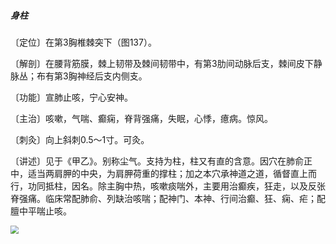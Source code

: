 ##### 身柱

〔定位〕在第3胸椎棘突下（图137）。

〔解剖〕在腰背筋膜，棘上韧带及棘间韧带中，有第3肋间动脉后支，棘间皮下静脉丛；布有第3胸神经后支内侧支。

〔功能〕宣肺止咳，宁心安神。

〔主治〕咳嗽，气喘、癫痫，脊背强痛，失眠，心悸，癔病。惊风。

〔刺灸〕向上斜刺0.5～1寸。可灸。

〔讲述〕见于《甲乙》。别称尘气。支持为柱，柱又有直的含意。因穴在肺俞正中，适当两肩胛的中央，为肩胛荷重的撑柱；加之本穴承神道之道，循督直上而行，功同抵柱，因名。除主胸中热，咳嗽痰喘外，主要用治癫疾，狂走，以及反张脊强痛。临床常配肺俞、列缺治咳喘；配神门、本神、行间治癫、狂、痫、疟；配膻中平喘止咳。

<img src="img/图137.jpg" style="zoom:80%;" />
